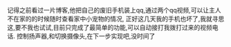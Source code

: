 记得之前看过一片博客,他把自己的废旧手机装上qq,通过两个qq视频,可以让主人不在家的的时候随时查看家中小宠物的情况,
正好这几天我的手机也坏了,我就寻思这,要不我也试试,目前只完成了最简单的功能,可以自动接打我拨打过来的视频电话.
控制扬声器,和切换摄像头,在下一步实现吧,没时间了
